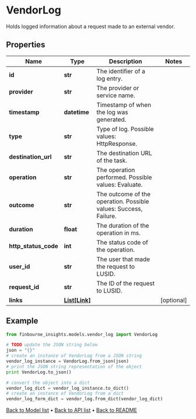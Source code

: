 # VendorLog

Holds logged information about a request made to an external vendor.

## Properties
Name | Type | Description | Notes
------------ | ------------- | ------------- | -------------
**id** | **str** | The identifier of a log entry. | 
**provider** | **str** | The provider or service name. | 
**timestamp** | **datetime** | Timestamp of when the log was generated. | 
**type** | **str** | Type of log. Possible values: HttpResponse. | 
**destination_url** | **str** | The destination URL of the task. | 
**operation** | **str** | The operation performed. Possible values: Evaluate. | 
**outcome** | **str** | The outcome of the operation. Possible values: Success, Failure. | 
**duration** | **float** | The duration of the operation in ms. | 
**http_status_code** | **int** | The status code of the operation. | 
**user_id** | **str** | The user that made the request to LUSID. | 
**request_id** | **str** | The ID of the request to LUSID. | 
**links** | [**List[Link]**](Link.md) |  | [optional] 

## Example

```python
from finbourne_insights.models.vendor_log import VendorLog

# TODO update the JSON string below
json = "{}"
# create an instance of VendorLog from a JSON string
vendor_log_instance = VendorLog.from_json(json)
# print the JSON string representation of the object
print VendorLog.to_json()

# convert the object into a dict
vendor_log_dict = vendor_log_instance.to_dict()
# create an instance of VendorLog from a dict
vendor_log_form_dict = vendor_log.from_dict(vendor_log_dict)
```
[Back to Model list](../README.md#documentation-for-models) &#8226; [Back to API list](../README.md#documentation-for-api-endpoints) &#8226; [Back to README](../README.md)



